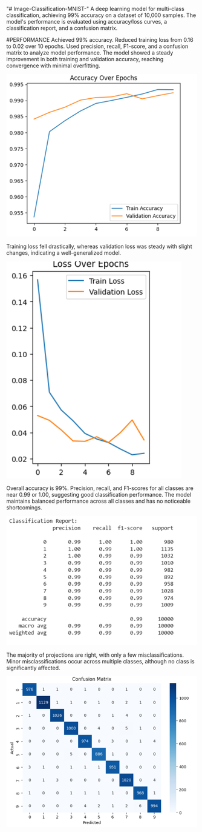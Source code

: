 "# Image-Classification-MNIST-" 
A deep learning model for multi-class classification, achieving 99% accuracy on a dataset of 10,000 samples. The model's performance is evaluated using accuracy/loss curves, a classification report, and a confusion matrix.

#PERFORMANCE
Achieved 99% accuracy. 
Reduced training loss from 0.16 to 0.02 over 10 epochs.
Used precision, recall, F1-score, and a confusion matrix to analyze model performance.
The model showed a steady improvement in both training and validation accuracy, reaching convergence with minimal overfitting.

![image alt](https://github.com/pulipakav1/Image-Classification-MNIST-/blob/0cebbfccdd5b9ea800e7fdae835f9a6e0401f438/Accuracy%20over%20epochs.png)

Training loss fell drastically, whereas validation loss was steady with slight changes, indicating a well-generalized model.

![image alt](https://github.com/pulipakav1/Image-Classification-MNIST-/blob/0cebbfccdd5b9ea800e7fdae835f9a6e0401f438/Loss%20over%20epochs.png)

Overall accuracy is 99%. Precision, recall, and F1-scores for all classes are near 0.99 or 1.00, suggesting good classification performance. The model maintains balanced performance across all classes and has no noticeable shortcomings.

![image alt](https://github.com/pulipakav1/Image-Classification-MNIST-/blob/0cebbfccdd5b9ea800e7fdae835f9a6e0401f438/Classification%20Report.png)

The majority of projections are right, with only a few misclassifications.
Minor misclassifications occur across multiple classes, although no class is significantly affected.

![image alt](https://github.com/pulipakav1/Image-Classification-MNIST-/blob/0cebbfccdd5b9ea800e7fdae835f9a6e0401f438/confusion%20matrix.png)


